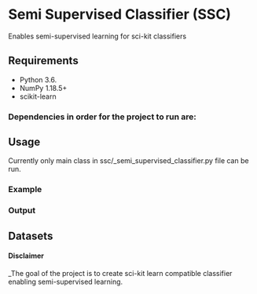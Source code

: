 # Semi Supervised Classifier (SSC)
Enables semi-supervised learning for sci-kit classifiers

## Requirements
* Python 3.6.
* NumPy 1.18.5+
* scikit-learn

### Dependencies in order for the project to run are:

## Usage
Currently only main class in ssc/_semi_supervised_classifier.py file can be run.

### Example

### Output

## Datasets

#### Disclaimer
_The goal of the project is to create sci-kit learn compatible classifier enabling semi-supervised learning.
